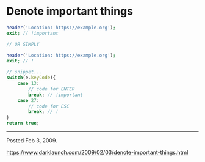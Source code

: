 # Denote important things

```php
header('Location: https://example.org');
exit; // !important

// OR SIMPLY

header('Location: https://example.org');
exit; // !
```

```javascript
// snippet...
switch(e.keyCode){
    case 13:
        // code for ENTER
        break; // !important
    case 27:
        // code for ESC
        break; // !
}
return true;
```

---

Posted Feb 3, 2009.

https://www.darklaunch.com/2009/02/03/denote-important-things.html